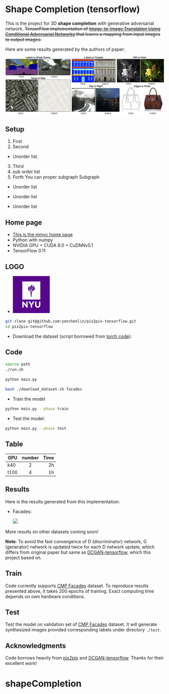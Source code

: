 # Shape Completion (tensorflow)

This is the project for 3D **shape completion** with generative adversarial network.
~~TensorFlow implementation of [Image-to-Image Translation Using Conditional Adversarial Networks](https://arxiv.org/pdf/1611.07004v1.pdf) that learns a mapping from input images to output images.~~

Here are some results generated by the authors of paper:

<img src="./examples.jpg" width="900px"/>

## Setup
1. First 
2. Second 
  * Unorder list.
3. Third
  1. sub order list 
4. Forth
    You can proper subgraph 
    Subgraph 
* Unorder list
- Unorder list
+ Unorder list

## Home page
- [This is the mmvc home page](https://wp.nyu.edu/mmvc "MMVC")
- Python with numpy
- NVIDIA GPU + CUDA 8.0 + CuDNNv5.1
- TensorFlow 0.11

## LOGO 
- ![NYU LOGO](https://github.com/gxdai/shapeCompletion/blob/develop/download.png "NYU LOGO")
```bash
git clone git@github.com:yenchenlin/pix2pix-tensorflow.git
cd pix2pix-tensorflow
```
- Download the dataset (script borrowed from [torch code](https://github.com/phillipi/pix2pix/blob/master/datasets/download_dataset.sh)):
## Code
```bash
source path
./run.sh
```
```python
python main.py
```
```bash
bash ./download_dataset.sh facades
```
- Train the model
```bash
python main.py --phase train
```
- Test the model:
```bash
python main.py --phase test
```
## Table

| GPU       | number        | Time  |
|-----------|:-------------:|----:  |
|k40        | 2             | 2h    |
|t100       |4              | 1h    | 
## Results
Here is the results generated from this implementation:

- Facades:

  <img src="./label_to_facades.png" width="700px"/>

More results on other datasets coming soon!

**Note**: To avoid the fast convergence of D (discriminator) network, G (generator) network is updated twice for each D network update, which differs from original paper but same as [DCGAN-tensorflow](https://github.com/carpedm20/DCGAN-tensorflow), which this project based on.

## Train
Code currently supports [CMP Facades](http://cmp.felk.cvut.cz/~tylecr1/facade/) dataset. To reproduce results presented above, it takes 200 epochs of training. Exact computing time depends on own hardware conditions.

## Test
Test the model on validation set of [CMP Facades](http://cmp.felk.cvut.cz/~tylecr1/facade/) dataset. It will generate synthesized images provided corresponding labels under directory `./test`.


## Acknowledgments
Code borrows heavily from [pix2pix](https://github.com/phillipi/pix2pix) and [DCGAN-tensorflow](https://github.com/carpedm20/DCGAN-tensorflow/blob/master/model.py). Thanks for their excellent work!
# shapeCompletion
